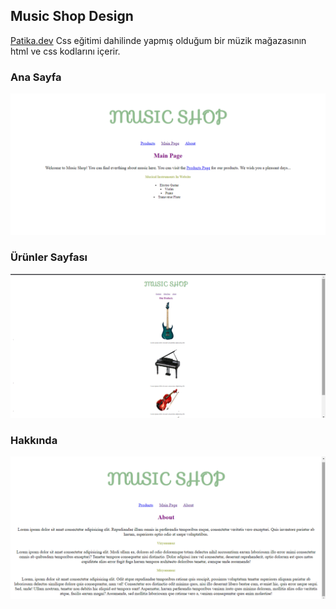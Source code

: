 ## Music Shop Design
[Patika.dev](https://www.patika.dev/tr) Css eğitimi dahilinde yapmış olduğum bir müzik mağazasının html ve css kodlarını içerir. 

### Ana Sayfa
![](https://github.com/senanuryesilyurt/MusicShopDesign/blob/main/photos/p1.png)
### Ürünler Sayfası
![](https://github.com/senanuryesilyurt/MusicShopDesign/blob/main/photos/p2.png)
### Hakkında 
![](https://github.com/senanuryesilyurt/MusicShopDesign/blob/main/photos/p3.png)
